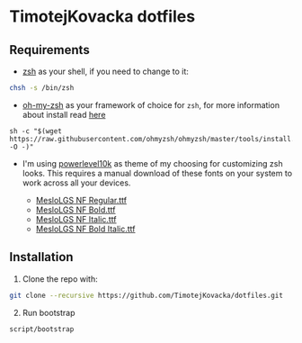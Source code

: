 # TimotejKovacka dotfiles

## Requirements

- [zsh](https://www.zsh.org/) as your shell, if you need to change to it:

```sh
chsh -s /bin/zsh
```

- [oh-my-zsh](https://ohmyz.sh/) as your framework of choice for `zsh`, for more information about install read [here](https://ohmyz.sh/#install)

```
sh -c "$(wget https://raw.githubusercontent.com/ohmyzsh/ohmyzsh/master/tools/install.sh -O -)"
```

- I'm using [powerlevel10k](https://github.com/romkatv/powerlevel10k) as theme of my choosing for customizing zsh looks. This requires a manual download of these fonts on your system to work across all your devices.

  - [MesloLGS NF Regular.ttf](https://github.com/romkatv/powerlevel10k-media/raw/master/MesloLGS%20NF%20Regular.ttf)
  - [MesloLGS NF Bold.ttf](https://github.com/romkatv/powerlevel10k-media/raw/master/MesloLGS%20NF%20Bold.ttf)
  - [MesloLGS NF Italic.ttf](https://github.com/romkatv/powerlevel10k-media/raw/master/MesloLGS%20NF%20Italic.ttf)
  - [MesloLGS NF Bold Italic.ttf](https://github.com/romkatv/powerlevel10k-media/raw/master/MesloLGS%20NF%20Bold%20Italic.ttf)

## Installation

1. Clone the repo with:

```sh
git clone --recursive https://github.com/TimotejKovacka/dotfiles.git
```

2. Run bootstrap

```sh
script/bootstrap
```

